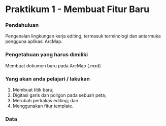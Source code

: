 # Praktikum 1 - Membuat Fitur Baru

### Pendahuluan

Pengenalan lingkungan kerja editing, termasuk terminologi dan antarmuka pengguna aplikasi ArcMap.

### Pengetahuan yang harus dimiliki <a id="pengetahuan-yang-harus-dimiliki"></a>

Membuat dokumen baru pada ArcMap \(.mxd\)

### Yang akan anda pelajari / lakukan <a id="yang-akan-anda-pelajari--lakukan"></a>

1. Membuat titik baru;
2. Digitasi garis dan poligon pada sebuah peta;
3. Merubah perkakas editing; dan 
4. Menggunakan fitur template.

### Data



